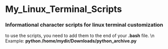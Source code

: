 # My_Linux_Terminal_Scripts
<h3>Informational character scripts for linux terminal customization</h3>

to use the scripts, you need to add them to the end of your <strong>.bash</strong> file. \n
Example: <strong>python /home/mydir/Downloads/python_archive.py</strong>
